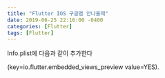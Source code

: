 ```yaml
---
title: "Flutter IOS 구글맵 안나올때"
date: 2019-06-25 22:16:00 -0400
categories: [Flutter]
tags: [Flutter]
---
```


Info.plist에 다음과 같이 추가한다

(key=io.flutter.embedded_views_preview value=YES).
